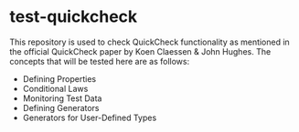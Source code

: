 # test-quickcheck

This repository is used to check QuickCheck functionality as mentioned in the official QuickCheck paper by Koen Claessen & John Hughes.
The concepts that will be tested here are as follows:

* Defining Properties
* Conditional Laws  
* Monitoring Test Data
* Defining Generators
* Generators for User-Defined Types